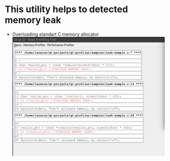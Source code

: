 # This utility helps to detected memory leak
* Overloading standart C memory allocator
![alt text](https://github.com/54markov/override_alloc_and_check_leak/blob/master/qt-profiler/images/leak-result.png)
